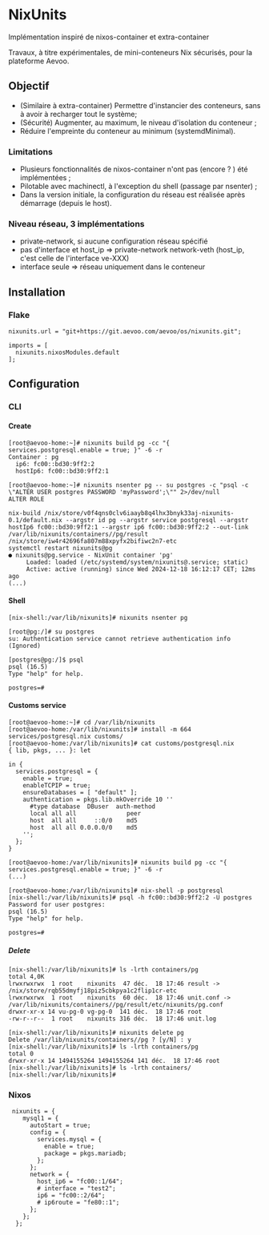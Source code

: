 # NixUnits

Implémentation inspiré de nixos-container et extra-container

Travaux, à titre expérimentales, de mini-conteneurs Nix sécurisés, pour la plateforme Aevoo.

## Objectif

 - (Similaire à extra-container) Permettre d'instancier des conteneurs, sans à avoir à recharger tout le système;
 - (Sécurité) Augmenter, au maximum, le niveau d'isolation du conteneur ;
 - Réduire l'empreinte du conteneur au minimum (systemdMinimal).

### Limitations

 - Plusieurs fonctionnalités de nixos-container n'ont pas (encore ? ) été implémentées ;
 - Pilotable avec machinectl, à l'exception du shell (passage par nsenter) ;
 - Dans la version initiale, la configuration du réseau est réalisée après démarrage (depuis le host).

### Niveau réseau, 3 implémentations

 - private-network, si aucune configuration réseau spécifié
 - pas d'interface et host_ip => private-network network-veth (host_ip, c'est celle de l'interface ve-XXX)
 - interface seule => réseau uniquement dans le conteneur

## Installation

### Flake

```
nixunits.url = "git+https://git.aevoo.com/aevoo/os/nixunits.git";

imports = [
  nixunits.nixosModules.default
];

```

## Configuration

### CLI

#### Create

```
[root@aevoo-home:~]# nixunits build pg -cc "{ services.postgresql.enable = true; }" -6 -r
Container : pg
  ip6: fc00::bd30:9ff2:2
  hostIp6: fc00::bd30:9ff2:1

[root@aevoo-home:~]# nixunits nsenter pg -- su postgres -c "psql -c \"ALTER USER postgres PASSWORD 'myPassword';\"" 2>/dev/null
ALTER ROLE

nix-build /nix/store/v0f4qns0clv6iaayb8q4lhx3bnyk33aj-nixunits-0.1/default.nix --argstr id pg --argstr service postgresql --argstr hostIp6 fc00::bd30:9ff2:1 --argstr ip6 fc00::bd30:9ff2:2 --out-link /var/lib/nixunits/containers//pg/result
/nix/store/iw4r42696fa807m88xpyfx2bifiwc2n7-etc
systemctl restart nixunits@pg
● nixunits@pg.service - NixUnit container 'pg'
     Loaded: loaded (/etc/systemd/system/nixunits@.service; static)
     Active: active (running) since Wed 2024-12-18 16:12:17 CET; 12ms ago
(...)
```

#### Shell

```
[nix-shell:/var/lib/nixunits]# nixunits nsenter pg 

[root@pg:/]# su postgres
su: Authentication service cannot retrieve authentication info
(Ignored)

[postgres@pg:/]$ psql
psql (16.5)
Type "help" for help.

postgres=# 
```

#### Customs service

```
[root@aevoo-home:~]# cd /var/lib/nixunits
[root@aevoo-home:/var/lib/nixunits]# install -m 664 services/postgresql.nix customs/
[root@aevoo-home:/var/lib/nixunits]# cat customs/postgresql.nix 
{ lib, pkgs, ... }: let

in {
  services.postgresql = {
    enable = true;
    enableTCPIP = true;
    ensureDatabases = [ "default" ];
    authentication = pkgs.lib.mkOverride 10 ''
      #type database  DBuser  auth-method      
      local all all              peer
      host  all all     ::0/0    md5
      host  all all 0.0.0.0/0    md5
    '';
  };
}

[root@aevoo-home:/var/lib/nixunits]# nixunits build pg -cc "{ services.postgresql.enable = true; }" -6 -r
(...)

[root@aevoo-home:/var/lib/nixunits]# nix-shell -p postgresql
[nix-shell:/var/lib/nixunits]# psql -h fc00::bd30:9ff2:2 -U postgres 
Password for user postgres: 
psql (16.5)
Type "help" for help.

postgres=# 
```

##### Delete

```
[nix-shell:/var/lib/nixunits]# ls -lrth containers/pg
total 4,0K
lrwxrwxrwx  1 root    nixunits  47 déc.  18 17:46 result -> /nix/store/rqb55dmyfj18piz5cbkpya1c2flip1cr-etc
lrwxrwxrwx  1 root    nixunits  60 déc.  18 17:46 unit.conf -> /var/lib/nixunits/containers//pg/result/etc/nixunits/pg.conf
drwxr-xr-x 14 vu-pg-0 vg-pg-0  141 déc.  18 17:46 root
-rw-r--r--  1 root    nixunits 316 déc.  18 17:46 unit.log

[nix-shell:/var/lib/nixunits]# nixunits delete pg 
Delete /var/lib/nixunits/containers//pg ? [y/N] : y
[nix-shell:/var/lib/nixunits]# ls -lrth containers/pg
total 0
drwxr-xr-x 14 1494155264 1494155264 141 déc.  18 17:46 root
[nix-shell:/var/lib/nixunits]# ls -lrth containers/
[nix-shell:/var/lib/nixunits]#
```

### Nixos

```
 nixunits = {
    mysql1 = {
      autoStart = true;
      config = {
        services.mysql = {
          enable = true;
          package = pkgs.mariadb;
        };
      };
      network = {
        host_ip6 = "fc00::1/64";
        # interface = "test2";
        ip6 = "fc00::2/64";
        # ip6route = "fe80::1";
      };
    };
  };
```


